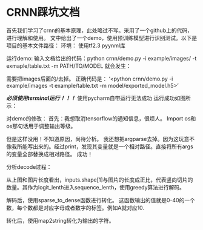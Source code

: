 
# CRNN踩坑文档
首先我们学习了crnn的基本原理，此处略过不写。采用了一个github上的代码，进行理解和使用。
	文中给出了一个demo，使用预训练模型进行识别测试。以下是项目的基本文件路径：
环境：
使用tf2.3   pyynml库  




运行demo:
输入文档给出的代码：python crnn/demo.py -i example/images/ -t exmaple/table.txt -m PATH/TO/MODEL
就会发生：
 
需要把images后面的/去掉。
正确代码是：
‘<python crnn/demo.py -i example/images -t example/table.txt -m model/exported_model.h5>’

***必须使用terminal运行！！！***
使用pycharm自带运行无法成功
运行成功如图所示：
 


对demo的修改：
首先：我想取消tensorflow的通知信息，很烦人。
Import os和os那句话用于调整输出等级。
 
但是这样没用！不知道原因，尚待分析。
我还想把argparse去掉。因为这玩意不像我所能写出来的。经过print，发现其变量就是一个相对路径。直接将所有args的变量全部替换成相对路径。
成功！



分析decode过程：

 
从上图和图片长度看出，inputs.shape[1]与图片的长度成正比，代表竖向切片的数量。其作为logit_lenth进入sequence_lenth，使用greedy算法进行解码。










解码后，使用sparse_to_dense函数进行转化。
这函数输出的值就是0-40的一个数，每个数都是对应字母或者数字的标签。例如A就对应10. 

 
转化后，使用map2string转化为输出的字符。
 
